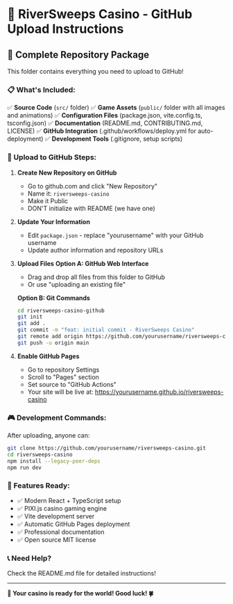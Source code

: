 # 🎰 RiverSweeps Casino - GitHub Upload Instructions

## 📁 Complete Repository Package

This folder contains everything you need to upload to GitHub!

### 📋 What's Included:

✅ **Source Code** (`src/` folder)
✅ **Game Assets** (`public/` folder with all images and animations)
✅ **Configuration Files** (package.json, vite.config.ts, tsconfig.json)
✅ **Documentation** (README.md, CONTRIBUTING.md, LICENSE)
✅ **GitHub Integration** (.github/workflows/deploy.yml for auto-deployment)
✅ **Development Tools** (.gitignore, setup scripts)

### 🚀 Upload to GitHub Steps:

1. **Create New Repository on GitHub**
   - Go to github.com and click "New Repository"
   - Name it: `riversweeps-casino`
   - Make it Public
   - DON'T initialize with README (we have one)

2. **Update Your Information**
   - Edit `package.json` - replace "yourusername" with your GitHub username
   - Update author information and repository URLs

3. **Upload Files**
   **Option A: GitHub Web Interface**
   - Drag and drop all files from this folder to GitHub
   - Or use "uploading an existing file"

   **Option B: Git Commands**
   ```bash
   cd riversweeps-casino-github
   git init
   git add .
   git commit -m "feat: initial commit - RiverSweeps Casino"
   git remote add origin https://github.com/yourusername/riversweeps-casino.git
   git push -u origin main
   ```

4. **Enable GitHub Pages**
   - Go to repository Settings
   - Scroll to "Pages" section
   - Set source to "GitHub Actions"
   - Your site will be live at: https://yourusername.github.io/riversweeps-casino

### 🎮 Development Commands:

After uploading, anyone can:
```bash
git clone https://github.com/yourusername/riversweeps-casino.git
cd riversweeps-casino
npm install --legacy-peer-deps
npm run dev
```

### 🌟 Features Ready:

- ✅ Modern React + TypeScript setup
- ✅ PIXI.js casino gaming engine
- ✅ Vite development server
- ✅ Automatic GitHub Pages deployment
- ✅ Professional documentation
- ✅ Open source MIT license

### 📞 Need Help?

Check the README.md file for detailed instructions!

---

**🎰 Your casino is ready for the world! Good luck! 🍀**
